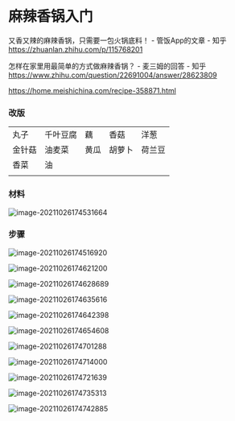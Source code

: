 # 麻辣香锅入门

又香又辣的麻辣香锅，只需要一包火锅底料！ - 管饭App的文章 - 知乎 https://zhuanlan.zhihu.com/p/115768201

怎样在家里用最简单的方式做麻辣香锅？ - 麦三姆的回答 - 知乎 https://www.zhihu.com/question/22691004/answer/28623809

https://home.meishichina.com/recipe-358871.html





### 改版



|        |          |      |        |        |
| ------ | -------- | ---- | ------ | ------ |
| 丸子   | 千叶豆腐 | 藕   | 香菇   | 洋葱   |
| 金针菇 | 油麦菜   | 黄瓜 | 胡萝卜 | 荷兰豆 |
| 香菜   | 油       |      |        |        |
|        |          |      |        |        |



### 材料


![image-20211026174531664](https://typora-huang-cong.oss-cn-shanghai.aliyuncs.com/image-20211026174531664.png)

### 步骤


![image-20211026174516920](https://typora-huang-cong.oss-cn-shanghai.aliyuncs.com/image-20211026174516920.png)



![image-20211026174621200](https://typora-huang-cong.oss-cn-shanghai.aliyuncs.com/image-20211026174621200.png)

![image-20211026174628689](https://typora-huang-cong.oss-cn-shanghai.aliyuncs.com/image-20211026174628689.png)

![image-20211026174635616](https://typora-huang-cong.oss-cn-shanghai.aliyuncs.com/image-20211026174635616.png)

![image-20211026174642398](https://typora-huang-cong.oss-cn-shanghai.aliyuncs.com/image-20211026174642398.png)

![image-20211026174654608](https://typora-huang-cong.oss-cn-shanghai.aliyuncs.com/image-20211026174654608.png)

![image-20211026174701288](https://typora-huang-cong.oss-cn-shanghai.aliyuncs.com/image-20211026174701288.png)

![image-20211026174714000](https://typora-huang-cong.oss-cn-shanghai.aliyuncs.com/image-20211026174714000.png)

![image-20211026174721639](https://typora-huang-cong.oss-cn-shanghai.aliyuncs.com/image-20211026174721639.png)

![image-20211026174735313](https://typora-huang-cong.oss-cn-shanghai.aliyuncs.com/image-20211026174735313.png)

![image-20211026174742885](https://typora-huang-cong.oss-cn-shanghai.aliyuncs.com/image-20211026174742885.png)
